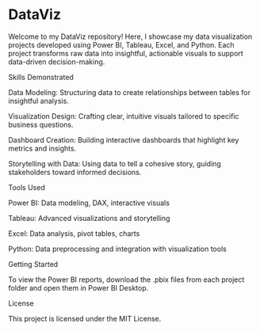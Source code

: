 # DataViz
Welcome to my DataViz repository! Here, I showcase my data visualization projects developed using Power BI, Tableau, Excel, and Python. Each project transforms raw data into insightful, actionable visuals to support data-driven decision-making.

Skills Demonstrated

Data Modeling: Structuring data to create relationships between tables for insightful analysis.

Visualization Design: Crafting clear, intuitive visuals tailored to specific business questions.

Dashboard Creation: Building interactive dashboards that highlight key metrics and insights.

Storytelling with Data: Using data to tell a cohesive story, guiding stakeholders toward informed decisions.

Tools Used

Power BI: Data modeling, DAX, interactive visuals

Tableau: Advanced visualizations and storytelling

Excel: Data analysis, pivot tables, charts

Python: Data preprocessing and integration with visualization tools

Getting Started

To view the Power BI reports, download the .pbix files from each project folder and open them in Power BI Desktop.

License

This project is licensed under the MIT License.
